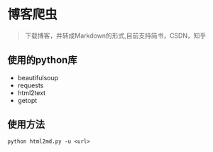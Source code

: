 # 博客爬虫

> 下载博客，并转成Markdown的形式,目前支持简书，CSDN，知乎

## 使用的python库

* beautifulsoup
* requests
* html2text
* getopt

## 使用方法
```
python html2md.py -u <url>
```